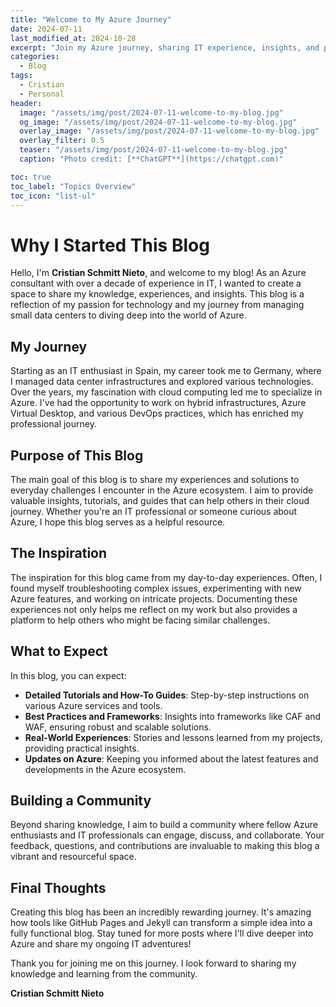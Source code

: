 ```yaml
---
title: "Welcome to My Azure Journey"
date: 2024-07-11
last_modified_at: 2024-10-28
excerpt: "Join my Azure journey, sharing IT experience, insights, and practical solutions for cloud challenges. From data centers On premises to deep Azure dives."
categories: 
  - Blog
tags: 
  - Cristian
  - Personal
header:
  image: "/assets/img/post/2024-07-11-welcome-to-my-blog.jpg"
  og_image: "/assets/img/post/2024-07-11-welcome-to-my-blog.jpg"
  overlay_image: "/assets/img/post/2024-07-11-welcome-to-my-blog.jpg"
  overlay_filter: 0.5  
  teaser: "/assets/img/post/2024-07-11-welcome-to-my-blog.jpg"
  caption: "Photo credit: [**ChatGPT**](https://chatgpt.com)"

toc: true
toc_label: "Topics Overview" 
toc_icon: "list-ul"
---
```


# Why I Started This Blog

Hello, I'm **Cristian Schmitt Nieto**, and welcome to my blog! As an Azure consultant with over a decade of experience in IT, I wanted to create a space to share my knowledge, experiences, and insights. This blog is a reflection of my passion for technology and my journey from managing small data centers to diving deep into the world of Azure.

## My Journey

Starting as an IT enthusiast in Spain, my career took me to Germany, where I managed data center infrastructures and explored various technologies. Over the years, my fascination with cloud computing led me to specialize in Azure. I've had the opportunity to work on hybrid infrastructures, Azure Virtual Desktop, and various DevOps practices, which has enriched my professional journey.

## Purpose of This Blog

The main goal of this blog is to share my experiences and solutions to everyday challenges I encounter in the Azure ecosystem. I aim to provide valuable insights, tutorials, and guides that can help others in their cloud journey. Whether you're an IT professional or someone curious about Azure, I hope this blog serves as a helpful resource.

## The Inspiration

The inspiration for this blog came from my day-to-day experiences. Often, I found myself troubleshooting complex issues, experimenting with new Azure features, and working on intricate projects. Documenting these experiences not only helps me reflect on my work but also provides a platform to help others who might be facing similar challenges.

## What to Expect

In this blog, you can expect:
- **Detailed Tutorials and How-To Guides**: Step-by-step instructions on various Azure services and tools.
- **Best Practices and Frameworks**: Insights into frameworks like CAF and WAF, ensuring robust and scalable solutions.
- **Real-World Experiences**: Stories and lessons learned from my projects, providing practical insights.
- **Updates on Azure**: Keeping you informed about the latest features and developments in the Azure ecosystem.

## Building a Community

Beyond sharing knowledge, I aim to build a community where fellow Azure enthusiasts and IT professionals can engage, discuss, and collaborate. Your feedback, questions, and contributions are invaluable to making this blog a vibrant and resourceful space.

## Final Thoughts

Creating this blog has been an incredibly rewarding journey. It's amazing how tools like GitHub Pages and Jekyll can transform a simple idea into a fully functional blog. Stay tuned for more posts where I'll dive deeper into Azure and share my ongoing IT adventures!

Thank you for joining me on this journey. I look forward to sharing my knowledge and learning from the community.

**Cristian Schmitt Nieto**

